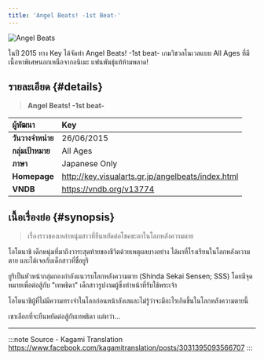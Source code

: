 ```yaml
---
title: 'Angel Beats! -1st Beat-'
---
```


![Angel Beats](https://res.cloudinary.com/kagamiweb/image/upload/v1631538571/visualnovel/preview/angelbeats.jpg)

ในปี 2015 ทาง Key ได้จัดทำ Angel Beats! -1st beat- เกมวิชวลโนเวลแบบ All Ages ที่มีเนื้อหาพิเศษนอกเหนือจากอนิเมะ แฟนพันธุ์แท้ห้ามพลาด!

## รายละเอียด {#details}

> **Angel Beats! -1st beat-**  

| ผู้พัฒนา | Key |
| :---- | :---- |
| **วันวางจำหน่าย** | 26/06/2015 |
| **กลุ่มเป้าหมาย** | All Ages |
| **ภาษา** | Japanese Only |
| **Homepage** | http://key.visualarts.gr.jp/angelbeats/index.html |
| **VNDB** | https://vndb.org/v13774 |

## เนื้อเรื่องย่อ {#synopsis}

> เรื่องราวของเหล่าหนุ่มสาวที่ยืนหยัดต่อโชคชะตาในโลกหลังความตาย

โอโตนาชิ เด็กหนุ่มที่มาถึงวาระสุดท้ายของชีวิตด้วยเหตุผลบางอย่าง ได้มาที่โรงเรียนในโลกหลังความตาย และได้เจอกับเด็กสาวที่ชื่อยูริ

ยูริเป็นหัวหน้ากลุ่มกองกำลังแนวรบโลกหลังความตาย (Shinda Sekai Sensen; SSS) โดยมีจุดหมายเพื่อต่อสู้กับ "เทพธิดา" เด็กสาวรูปงามผู้ซึ่งทำหน้าที่รับใช้พระเจ้า

โอโตนาชิผู้ที่ไม่มีความทรงจำในโลกก่อนหน้าลังเลและไม่รู้ว่าจะมีอะไรเกิดขึ้นในโลกหลังความตายนี้

เขาเลือกที่จะยืนหยัดต่อสู้กับเทพธิดา แต่ทว่า...

---
:::note Source - Kagami Translation
https://www.facebook.com/kagamitranslation/posts/3031395093566707
:::